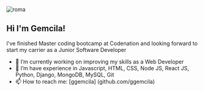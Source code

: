 ![roma](https://user-images.githubusercontent.com/77974066/105843449-954f6280-5f8c-11eb-8411-e0665da9db41.jpg)

## Hi I'm Gemcila!

I've finished Master coding bootcamp at Codenation and looking forward to start my carrier as a Junior Software Developer

- 🔭 I’m currently working on improving my skills as a Web Developer
- 🌱 I’m have experience in Javascript, HTML, CSS, Node JS, React JS, Python, Django, MongoDB, MySQL, Git 
- 📫 How to reach me: [ggemcila] (github.com/ggemcila) 



